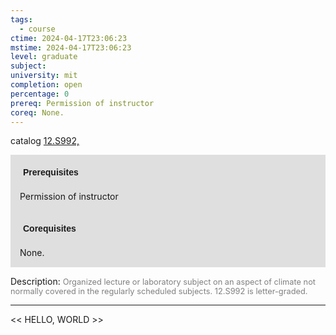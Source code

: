 ```yaml
---
tags:
  - course
ctime: 2024-04-17T23:06:23
mstime: 2024-04-17T23:06:23
level: graduate
subject: 
university: mit
completion: open
percentage: 0
prereq: Permission of instructor
coreq: None.
---
```


catalog [12.S992,](http://student.mit.edu/catalog/m12c.html#12.S993)

<span style="display: block; padding: 15px; background-color: rgb(100, 100, 100, 0.2);"><font id="m_prereq885_0" style="display: block; font-family: Arial, sans-serif; font-weight: bold; padding: 5px">Prerequisites</font><br><span id="prereq885_0">Permission of instructor</span></span>
<span style="display: block; padding: 15px; background-color: rgb(100, 100, 100, 0.2);"><font id="m_coreq885_0" style="display: block; font-family: Arial, sans-serif; font-weight: bold; padding: 5px">Corequisites</font><br><span id="coreq885_0">None.</span></span>

<font style="">Description:</font>
<font style="color: grey; font-size: 0.8rem;">Organized lecture or laboratory subject on an aspect of climate not normally covered in the regularly scheduled subjects.  12.S992 is letter-graded.</font>



---

<< HELLO, WORLD >>
